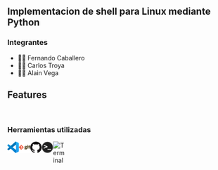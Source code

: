 ## Implementacion de shell para Linux mediante Python
### Integrantes
- 🙋‍♂️ Fernando Caballero
- 🙋‍♂️ Carlos Troya
- 🙋‍♂️ Alain Vega
## Features
<br />

### Herramientas utilizadas
<img align="left" alt="Visual Studio Code" width="26px" src="https://raw.githubusercontent.com/github/explore/80688e429a7d4ef2fca1e82350fe8e3517d3494d/topics/visual-studio-code/visual-studio-code.png" />
<img align="left" alt="Git" width="26px" src="https://raw.githubusercontent.com/github/explore/80688e429a7d4ef2fca1e82350fe8e3517d3494d/topics/git/git.png" />
<img align="left" alt="GitHub" width="26px" src="https://raw.githubusercontent.com/github/explore/78df643247d429f6cc873026c0622819ad797942/topics/github/github.png" />
<img align="left" alt="Terminal" width="26px" src="https://raw.githubusercontent.com/github/explore/80688e429a7d4ef2fca1e82350fe8e3517d3494d/topics/terminal/terminal.png" />
<img align="left" alt="Terminal" width="26px" src="https://i.pinimg.com/736x/2f/9c/11/2f9c11f9e55efbf1791f12c06d60729b.jpg" />
<br />
<br />
